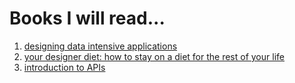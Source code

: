 # Books I will read...

1. [designing data intensive applications](https://www.amazon.in/Designing-Data-Intensive-Applications-Reliable-Maintainable-ebook/dp/B10XPJML5D/)
2. [your designer diet: how to stay on a diet for the rest of your life](https://www.amazon.in/Your-Designer-Diet-Stay-Rest-ebook/dp/B00280MEYA/ref=sr_1_1?crid=2DFKWDP08GTYP&keywords=Your+Designer+Diet%3A+How+to+Stay+on+a+Diet+for+the+Rest+of+Your+Life&nsdOptOutParam=true&qid=1705319886&sprefix=your+designer+diet+how+to+stay+on+a+diet+for+the+rest+of+your+life%2Caps%2C226&sr=8-1)
3. [introduction to APIs](https://www.amazon.in/Introduction-APIs-Brian-Cooksey-ebook/dp/B01MYOBVUA/)
